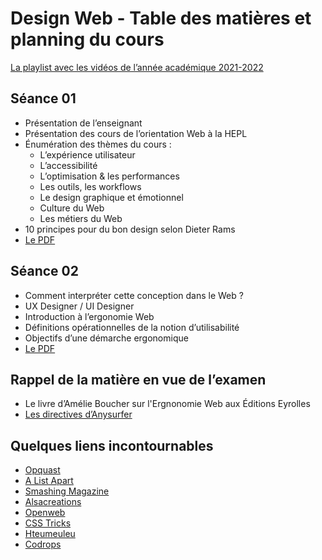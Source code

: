 # Design Web - Table des matières et planning du cours

[La playlist avec les vidéos de l’année académique 2021-2022](https://www.youtube.com/playlist?list=PLg9HTCEtaWMgmGm2BLD_6t_-SPwafS1es)

## Séance 01

- Présentation de l’enseignant
- Présentation des cours de l’orientation Web à la HEPL
- Énumération des thèmes du cours :
	- L’expérience utilisateur
	- L’accessibilité
	- L’optimisation & les performances
	- Les outils, les workflows
	- Le design graphique et émotionnel
	- Culture du Web
	- Les métiers du Web
- 10 principes pour du bon design selon Dieter Rams
- [Le PDF](pdfs/2022/01.pdf)

## Séance 02

- Comment interpréter cette conception dans le Web ?
- UX Designer / UI Designer
- Introduction à l’ergonomie Web
- Définitions opérationnelles de la notion d’utilisabilité
- Objectifs d’une démarche ergonomique
- [Le PDF](pdfs/2022/02.pdf)

## Rappel de la matière en vue de l’examen
- Le livre d’Amélie Boucher sur l'Ergnonomie Web aux Éditions Eyrolles
- [Les directives d’Anysurfer](http://www.anysurfer.be/fr/en-pratique/directives)

## Quelques liens incontournables
- [Opquast](https://checklists.opquast.com/fr/assurance-qualite-web/)
- [A List Apart](http://www.alistapart.com)
- [Smashing Magazine](http://www.smashingmagazine.com)
- [Alsacreations](http://www.alsacreations.com)
- [Openweb](http://openweb.eu.org)
- [CSS Tricks](http://www.css-tricks.com)
- [Hteumeuleu](http://www.hteumeuleu.fr)
- [Codrops](http://tympanus.net/codrops/)
